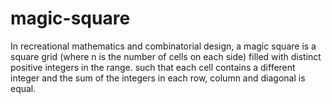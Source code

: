 # magic-square
In recreational mathematics and combinatorial design, a magic square is a square grid (where n is the number of cells on each side) filled with distinct positive integers in the range. such that each cell contains a different integer and the sum of the integers in each row, column and diagonal is equal.
